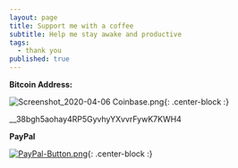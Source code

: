 ```yaml
---
layout: page
title: Support me with a coffee
subtitle: Help me stay awake and productive
tags:
  - thank you
published: true
---
```

**Bitcoin Address:**

![Screenshot_2020-04-06 Coinbase.png]({{site.baseurl}}/img/Screenshot_2020-04-06%20Coinbase.png){: .center-block :}

__38bgh5aohay4RP5GyvhyYXvvrFywK7KWH4



**PayPal**

[![PayPal-Button.png]({{site.baseurl}}/img/PayPal-Button.png)](https://paypal.me/TheGabSa){: .center-block :}
